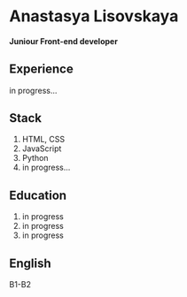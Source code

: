 # Anastasya Lisovskaya
#### Juniour Front-end developer


## Experience
in progress...

## Stack
1. HTML, CSS
2. JavaScript
3. Python
4. in progress...

## Education
1. in progress
2. in progress
3. in progress

## English
<p>B1-B2</p>

